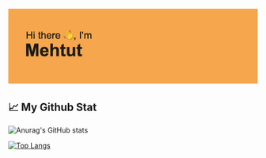 ![This is an image](./github-header.png)

## 📈 My Github Stat

![Anurag's GitHub stats](https://github-readme-stats.vercel.app/api?username=mehtut-m&show_icons=true&theme=radical)

[![Top Langs](https://github-readme-stats.vercel.app/api/top-langs/?username=mehtut-m)](https://github.com/mehtut-m/github-readme-stats)

<!--
**mehtut-m/mehtut-m** is a ✨ _special_ ✨ repository because its `README.md` (this file) appears on your GitHub profile.

Here are some ideas to get you started:

- 🔭 I’m currently working on ...
- 🌱 I’m currently learning ...
- 👯 I’m looking to collaborate on ...
- 🤔 I’m looking for help with ...
- 💬 Ask me about ...
- 📫 How to reach me: ...
- 😄 Pronouns: ...
- ⚡ Fun fact: ...
-->
